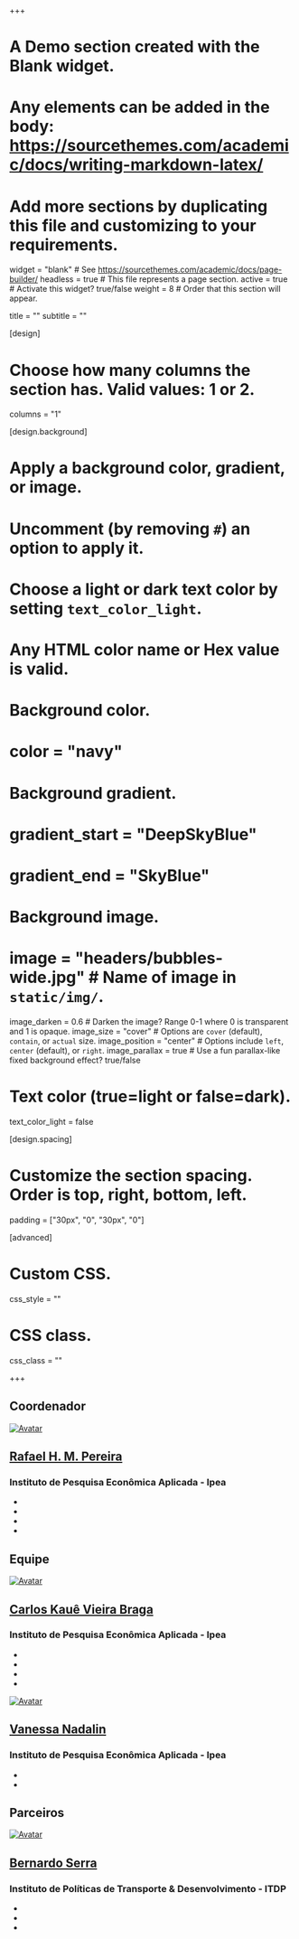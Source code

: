 +++
# A Demo section created with the Blank widget.
# Any elements can be added in the body: https://sourcethemes.com/academic/docs/writing-markdown-latex/
# Add more sections by duplicating this file and customizing to your requirements.

widget = "blank"  # See https://sourcethemes.com/academic/docs/page-builder/
headless = true  # This file represents a page section.
active = true  # Activate this widget? true/false
weight = 8  # Order that this section will appear.

title = ""
subtitle = ""

[design]
  # Choose how many columns the section has. Valid values: 1 or 2.
  columns = "1"

[design.background]
  # Apply a background color, gradient, or image.
  #   Uncomment (by removing `#`) an option to apply it.
  #   Choose a light or dark text color by setting `text_color_light`.
  #   Any HTML color name or Hex value is valid.

  # Background color.
  # color = "navy"

  # Background gradient.
  # gradient_start = "DeepSkyBlue"
  # gradient_end = "SkyBlue"

  # Background image.
  # image = "headers/bubbles-wide.jpg"  # Name of image in `static/img/`.
  image_darken = 0.6  # Darken the image? Range 0-1 where 0 is transparent and 1 is opaque.
  image_size = "cover"  #  Options are `cover` (default), `contain`, or `actual` size.
  image_position = "center"  # Options include `left`, `center` (default), or `right`.
  image_parallax = true  # Use a fun parallax-like fixed background effect? true/false

  # Text color (true=light or false=dark).
  text_color_light = false

[design.spacing]
  # Customize the section spacing. Order is top, right, bottom, left.
  padding = ["30px", "0", "30px", "0"]

[advanced]
 # Custom CSS.
 css_style = ""

 # CSS class.
 css_class = ""

+++

<div class="container-fluid">
  <div class="row justify-content-center people-widget">
    <!-- Aqui comeca a div geral -->
    <!-- Aqui comeca a div do coordenador -->
    <div class="col-12 col-sm-12 col-lg-4">
      <div class="col-md-12">
        <h2 class="mb-4">Coordenador</h2>
      </div>
      <div class="col-12 col-md-12 people-person">
        <a href="/acessooportunidades/authors/admin/"><img class="portrait" src="/acessooportunidades/authors/admin/avatar_rafael_hua2182735cf7a3c88055629d3e1e4e07f_24756_150x150_fill_q90_lanczos_center.jpeg" alt="Avatar"></a>
        <div class="portrait-title">
          <h2><a href="/acessooportunidades/authors/admin/">Rafael H. M. Pereira</a></h2>
          <h3>Instituto de Pesquisa Econômica Aplicada - Ipea</h3>
          <ul class="network-icon" aria-hidden="true">
            <li>
              <a href="/acessooportunidades/rafael.pereira@ipea.gov.br">
                <i class="fas fa-envelope"></i>
              </a>
            </li>
            <li>
              <a href="https://twitter.com/UrbanDemog" target="_blank" rel="noopener">
                <i class="fab fa-twitter"></i>
              </a>
            </li>
            <li>
              <a href="https://scholar.google.co.uk/citations?user=dbRivsEAAAAJ&amp;hl=en" target="_blank" rel="noopener">
                <i class="ai ai-google-scholar"></i>
              </a>
            </li>
            <li>
              <a href="https://github.com/rafapereirabr" target="_blank" rel="noopener">
                <i class="fab fa-github"></i>
              </a>
            </li>
          </ul>
        </div>
      </div>
    </div>
    <!-- Aqui comeca a div da equipe -->
    <div class="col-12 col-sm-12 col-lg-8">
    <div class="row">
        <div class="col-md-12">
          <h2 class="mb-4">Equipe</h2>
        </div>
        <!-- Aqui comeca a div da pessoa -->
        <div class="col-12 col-md-6 col-lg-6 people-person">
          <a href="/acessooportunidades/authors/kaue/"><img class="portrait" src="/acessooportunidades/authors/kaue/avatar_kaue_hu17ceb230b98668f03052a5062a7cfc89_17703_150x150_fill_q90_lanczos_center.jpg" alt="Avatar"></a>
          <div class="portrait-title">
            <h2><a href="/acessooportunidades/authors/kaue/">Carlos Kauê Vieira Braga</a></h2>
            <h3>Instituto de Pesquisa Econômica Aplicada - Ipea</h3>
            <ul class="network-icon" aria-hidden="true">
              <li>
                <a href="/acessooportunidades/carlos.braga@ipea.gov.br">
                  <i class="fas fa-envelope"></i>
                </a>
              </li>
              <li>
                <a href="https://twitter.com/ckauebraga" target="_blank" rel="noopener">
                  <i class="fab fa-twitter"></i>
                </a>
              </li>
              <li>
                <a href="https://scholar.google.com/citations?user=lm_oxt0AAAAJ&amp;hl=en" target="_blank" rel="noopener">
                  <i class="ai ai-google-scholar"></i>
                </a>
              </li>
              <li>
                <a href="https://github.com/kauebraga" target="_blank" rel="noopener">
                  <i class="fab fa-github"></i>
                </a>
              </li>
            </ul>
          </div>
        </div>
        <!-- Aqui comeca a div da pessoa -->
        <div class="col-12 col-md-6 col-lg-6 people-person">
          <a href="/acessooportunidades/authors/vanessa/"><img class="portrait" src="/acessooportunidades/authors/vanessa/avatar_vanessa_hu0c8e6dd287778b7ea7aed7cbda46457b_1503806_150x150_fill_q90_lanczos_center.jpg" alt="Avatar"></a>
          <div class="portrait-title">
            <h2><a href="/acessooportunidades/authors/vanessa/">Vanessa Nadalin</a></h2>
            <h3>Instituto de Pesquisa Econômica Aplicada - Ipea</h3>
            <ul class="network-icon" aria-hidden="true">
              <li>
                <a href="/acessooportunidades/vanessa.nadalin@ipea.gov.br">
                  <i class="fas fa-envelope"></i>
                </a>
              </li>
              <li>
                <a href="https://scholar.google.com/citations?user=0J-zbJQAAAAJ&amp;hl" target="_blank" rel="noopener">
                  <i class="ai ai-google-scholar"></i>
                </a>
              </li>
            </ul>
          </div>
        </div>
      </div>
    </div>
    <!-- Aqui comeca a div dos parceiros -->
    <div class="col-md-12">
      <div class="col-md-12">
        <h2 class="mb-4">Parceiros</h2>
      </div>
      <div class="col align-self-center people-person">
        <a href="/acessooportunidades/authors/bernardo/"><img class="portrait" src="/acessooportunidades/authors/bernardo/avatar_bernardo_hu960622ff408bafdbccba288dadce9969_443442_150x150_fill_q90_lanczos_center.jpg" alt="Avatar"></a>
        <div class="portrait-title">
          <h2><a href="/acessooportunidades/authors/bernardo/">Bernardo  Serra</a></h2>
          <h3>Instituto de Políticas de Transporte &amp; Desenvolvimento - ITDP</h3>
          <ul class="network-icon" aria-hidden="true">
            <li>
              <a href="/acessooportunidades/bernardo.serra@itdp.org">
                <i class="fas fa-envelope"></i>
              </a>
            </li>
            <li>
              <a href="https://twitter.com/BernardoSerra7" target="_blank" rel="noopener">
                <i class="fab fa-twitter"></i>
              </a>
            </li>
            <li>
              <a href="https://github.com/bernardomlserra" target="_blank" rel="noopener">
                <i class="fab fa-github"></i>
              </a>
            </li>
          </ul>
        </div>
      </div>
    </div>
  </div>
</div>
